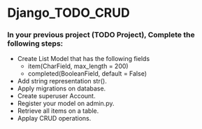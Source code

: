 # Django_TODO_CRUD

### In your previous project (TODO Project), Complete the following steps:

- Create List Model that has the following fields
    - item(CharField, max_length = 200)
    - completed(BooleanField, default = False)
- Add string representation str().
- Apply migrations on database.
- Create superuser Account.
- Register your model on admin.py.
- Retrieve all items on a table.
- Applay CRUD operations.
